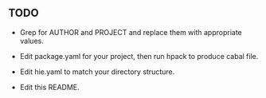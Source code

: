 TODO
----

- Grep for AUTHOR and PROJECT and replace them with appropriate values.

- Edit package.yaml for your project, then run hpack to produce cabal file.

- Edit hie.yaml to match your directory structure.

- Edit this README.
